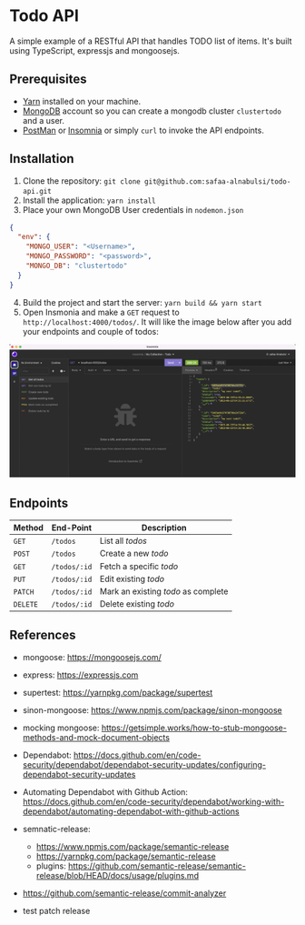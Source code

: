 # Todo API

A simple example of a RESTful API that handles TODO list of items. It's built using TypeScript, expressjs and mongoosejs.

## Prerequisites

- [Yarn](https://yarnpkg.com/) installed on your machine.
- [MongoDB](https://www.mongodb.com/) account so you can create a mongodb cluster `clustertodo` and a user.
- [PostMan](https://www.getpostman.com/) or [Insomnia](https://insomnia.rest/) or simply `curl` to invoke the API endpoints.

## Installation

1. Clone the repository: `git clone git@github.com:safaa-alnabulsi/todo-api.git`
2. Install the application: `yarn install`
3. Place your own MongoDB User credentials in `nodemon.json`

```json
{
  "env": {
    "MONGO_USER": "<Username>",
    "MONGO_PASSWORD": "<password>",
    "MONGO_DB": "clustertodo"
  }
}
```

4. Build the project and start the server: `yarn build && yarn start`
5. Open Insmonia and make a `GET` request to `http://localhost:4000/todos/`. It will like the image below after you add your endpoints and couple of todos:

![Insomina app](insomina.png)

## Endpoints

| Method   | End-Point    | Description                         |
| -------- | ------------ | ----------------------------------- |
| `GET`    | `/todos`     | List all _todos_                    |
| `POST`   | `/todos`     | Create a new _todo_                 |
| `GET`    | `/todos/:id` | Fetch a specific _todo_             |
| `PUT`    | `/todos/:id` | Edit existing _todo_                |
| `PATCH`  | `/todos/:id` | Mark an existing _todo_ as complete |
| `DELETE` | `/todos/:id` | Delete existing _todo_              |

## References

- mongoose: https://mongoosejs.com/
- express: https://expressjs.com
- supertest: https://yarnpkg.com/package/supertest
- sinon-mongoose: https://www.npmjs.com/package/sinon-mongoose 
- mocking mongoose: https://getsimple.works/how-to-stub-mongoose-methods-and-mock-document-objects
- Dependabot: https://docs.github.com/en/code-security/dependabot/dependabot-security-updates/configuring-dependabot-security-updates
- Automating Dependabot with Github Action: https://docs.github.com/en/code-security/dependabot/working-with-dependabot/automating-dependabot-with-github-actions
- semnatic-release:
  - https://www.npmjs.com/package/semantic-release
  - https://yarnpkg.com/package/semantic-release
  - plugins: https://github.com/semantic-release/semantic-release/blob/HEAD/docs/usage/plugins.md
- https://github.com/semantic-release/commit-analyzer

- test patch release